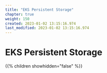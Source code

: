 ```yaml
---
title: "EKS Persistent Storage"
chapter: true
weight: 150
created: 2023-01-02 13:15:16.974
last_modified: 2023-01-02 13:15:16.974
---
```


# EKS Persistent Storage

{{% children showhidden="false" %}}

